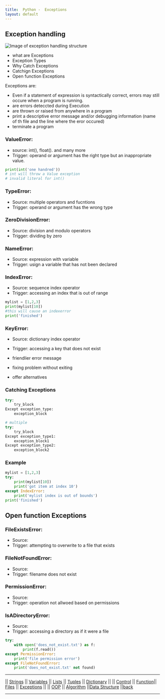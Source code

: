```yaml
---
title:  Python -  Exceptions 
layout: default
---
```



## Exception handling

![Image of exception handling structure](./assets/exceptionHandling.png "exceptionHandling")

* what are Exceptions
* Exception Types
* Why Catch Exceptions
* Catchign Exceptions
* Open function Exceptions

Exceptions are: 

* Even if a statement of expression is syntactically correct, errors may still occure when a program is running. 
* are errors deteccted during Execution
* are thrown or raised from anywhere in a program
* print a descriptive error message and/or debugging information (name of th file and the line where the eror occured)
* terminate a program

### ValueError: 

* source: int(), float(). and many more
* Trigger: operand or argument has the right type but an inappropriate value. 

```python
print(int('one handred'))
# int will throw a Value exception
# invalid literal for int()
```

### TypeError:

* Source: multiple operators and fucntions
* Trigger: operand or argument has the wrong type

### ZeroDivisionError:

* Source: division and modulo operators
* Trigger: dividing by zero

### NameError:

* Source: expression with variable
* Trigger: usign a variable that has not been declared

### IndexError:

* Source: sequence index operator
* Trigger: accessing an index that is out of range

```python
mylist = [1,2,3]
print(mylist[10])
#this will cause an indexerror
print('finished')
```

### KeyError:

* Source: dictionary index operator
* Trigger: accessing a key that does not exist

* friendlier error message
* fixing problem without exiting
* offer alternatives

### Catching Exceptions

```python
try:
    try_block
Except exception_type:
    exception_block

# multiple
try:
    try_block
Except exception_type1:
    exception_block1
Except exception_type2:
    exception_block2
```

### Example

```python
mylist = [1,2,3]
try:
    print(mylist[10])
    print('got item at index 10')
except IndexError:
    print('mylist index is out of bounds')
print('finished')
```

## Open function Exceptions

### FileExistsError:

* Source: 
* Trigger: attempting to overwrite to a file that exists

### FileNotFoundError:

* Source: 
* Trigger: filename does not exist

### PermissionError:

* Source: 
* Trigger: operation not allwoed based on permissions

### IsADirectoryError:

* Source: 
* Trigger: accessing a directory as if it were a file

```python
try:
    with open('does_not_exist.txt') as f:
        print(f.read())
except PermissionError:
    print('file permission error')
except FileNotFoundError:
    print('does_not_exist.txt' not found)
```

---

|| [Strings](./strings.html) || [Variables](./variables.html) || [Lists](./lists.html) || [Tuples](./tuples.html) || [Dictionary](./dictionary.html) ||
|| [Control](./control.html) || [Function](./function.html)|| [Files](./files.html) || [Exceptions](./exceptions.html) ||
|| [OOP](./oop.html) || [Algorithm](./algorithm.html) ||[Data Structure](./datastructure.html) ||[back](./index.html)

---

